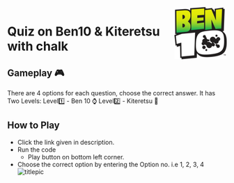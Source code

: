 
<img src="Ben10logo.png" align="right" />

# Quiz on Ben10 & Kiteretsu with chalk

## Gameplay 🎮
There are 4 options for each question, choose the correct answer.
It has Two Levels:
Level1️⃣ - Ben 10 ⌚
Level2️⃣ - Kiteretsu 🧬


## How to Play

* Click the link given in description.
* Run the code
  * Play button on bottom left corner.
* Choose the correct option by entering the Option no. i.e 1, 2, 3, 4
![titlepic](https://hbomax-images.warnermediacdn.com/images/GXboXTwerO6OqkAEAAAhq/tileburnedin?size=1280x720&format=jpeg&partner=hbomaxcom&productCode=hbomax&host=artist.api.cdn.hbo.com&w=1280)


